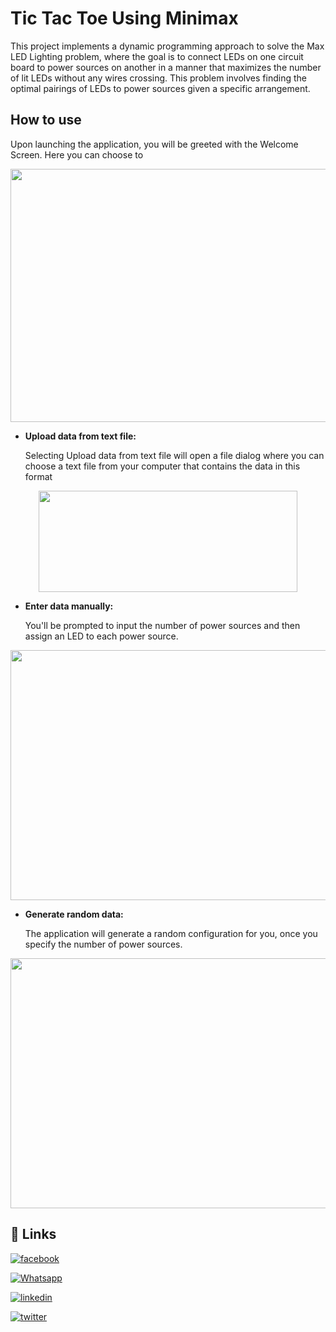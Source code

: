 # Tic Tac Toe Using Minimax

This project implements a dynamic programming approach to solve the Max LED Lighting problem, where the goal is to connect LEDs on one circuit board to power sources on another in a manner that maximizes the number of lit LEDs without any wires crossing. This problem involves finding the optimal pairings of LEDs to power sources given a specific arrangement.

## How to use
Upon launching the application, you will be greeted with the Welcome Screen. Here you can choose to 
<p align="center">
  <img width="720" height="405" src="https://github.com/QossayRidi/longestIncreasingSubsequence/assets/59481839/f54c335d-f2c3-4263-80b8-d5033f17d7a0">
</p>

- **Upload data from text file:**

    Selecting Upload data from text file will open a file dialog where you can choose a text file from your computer that contains the data in this format 
<p align="center">
  <img width="414" height="162" src="https://github.com/QossayRidi/longestIncreasingSubsequence/assets/59481839/96d3485f-b86b-4f3c-b11e-ed33e96b332e">
</p>

- **Enter data manually:** 

    You'll be prompted to input the number of power sources and then assign an LED to each power source.
<p align="center">
  <img width="550" height="400" src="https://github.com/QossayRidi/longestIncreasingSubsequence/assets/59481839/62158b9f-de75-4198-a05e-08ffaf87e586">
</p>

- **Generate random data:** 

    The application will generate a random configuration for you, once you specify the number of power sources.
<p align="center">
  <img width="550" height="400" src="https://github.com/QossayRidi/longestIncreasingSubsequence/assets/59481839/15f707c7-9a16-4847-8034-9535509cc51d">
</p>


## 🔗 Links

[![facebook](https://img.shields.io/badge/facebook-0077B5?style=for-the-badge&logo=facebook&logoColor=white)](https://www.facebook.com/qossay.rida?mibextid=2JQ9oc)

[![Whatsapp](https://img.shields.io/badge/Whatsapp-25D366?style=for-the-badge&logo=Whatsapp&logoColor=white)](https://wa.me/+972598592423)

[![linkedin](https://img.shields.io/badge/linkedin-0077B5?style=for-the-badge&logo=linkedin&logoColor=white)](https://www.linkedin.com/in/qossay-rida-3aa3b81a1?utm_source=share&utm_campaign=share_via&utm_content=profile&utm_medium=android_app )

[![twitter](https://img.shields.io/badge/twitter-1DA1F2?style=for-the-badge&logo=twitter&logoColor=white)](https://twitter.com/qossayrida)


